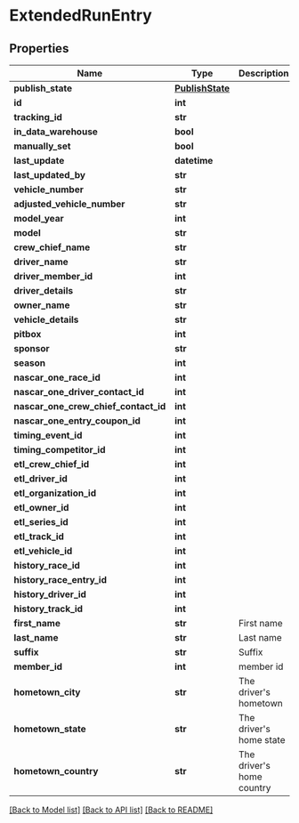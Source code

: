 # ExtendedRunEntry

## Properties
Name | Type | Description | Notes
------------ | ------------- | ------------- | -------------
**publish_state** | [**PublishState**](PublishState.md) |  | [optional] 
**id** | **int** |  | [optional] 
**tracking_id** | **str** |  | [optional] 
**in_data_warehouse** | **bool** |  | [optional] 
**manually_set** | **bool** |  | [optional] 
**last_update** | **datetime** |  | [optional] 
**last_updated_by** | **str** |  | [optional] 
**vehicle_number** | **str** |  | [optional] 
**adjusted_vehicle_number** | **str** |  | [optional] 
**model_year** | **int** |  | [optional] 
**model** | **str** |  | [optional] 
**crew_chief_name** | **str** |  | [optional] 
**driver_name** | **str** |  | [optional] 
**driver_member_id** | **int** |  | [optional] 
**driver_details** | **str** |  | [optional] 
**owner_name** | **str** |  | [optional] 
**vehicle_details** | **str** |  | [optional] 
**pitbox** | **int** |  | [optional] 
**sponsor** | **str** |  | [optional] 
**season** | **int** |  | [optional] 
**nascar_one_race_id** | **int** |  | [optional] 
**nascar_one_driver_contact_id** | **int** |  | [optional] 
**nascar_one_crew_chief_contact_id** | **int** |  | [optional] 
**nascar_one_entry_coupon_id** | **int** |  | [optional] 
**timing_event_id** | **int** |  | [optional] 
**timing_competitor_id** | **int** |  | [optional] 
**etl_crew_chief_id** | **int** |  | [optional] 
**etl_driver_id** | **int** |  | [optional] 
**etl_organization_id** | **int** |  | [optional] 
**etl_owner_id** | **int** |  | [optional] 
**etl_series_id** | **int** |  | [optional] 
**etl_track_id** | **int** |  | [optional] 
**etl_vehicle_id** | **int** |  | [optional] 
**history_race_id** | **int** |  | [optional] 
**history_race_entry_id** | **int** |  | [optional] 
**history_driver_id** | **int** |  | [optional] 
**history_track_id** | **int** |  | [optional] 
**first_name** | **str** | First name | [optional] 
**last_name** | **str** | Last name | [optional] 
**suffix** | **str** | Suffix | [optional] 
**member_id** | **int** | member id | [optional] 
**hometown_city** | **str** | The driver&#x27;s hometown | [optional] 
**hometown_state** | **str** | The driver&#x27;s home state | [optional] 
**hometown_country** | **str** | The driver&#x27;s home country | [optional] 

[[Back to Model list]](../README.md#documentation-for-models) [[Back to API list]](../README.md#documentation-for-api-endpoints) [[Back to README]](../README.md)


